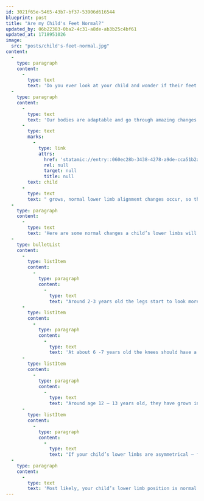 ```yaml
---
id: 3021f65e-5465-43b7-bf37-53906d616544
blueprint: post
title: "Are my Child's Feet Normal?"
updated_by: 06b22383-0ba2-4c31-a8de-ab3b25c4bf61
updated_at: 1718951026
image:
  src: "posts/child's-feet-normal.jpg"
content:
  -
    type: paragraph
    content:
      -
        type: text
        text: 'Do you ever look at your child and wonder if their feet are too flat? Why do they walk on their tippy toes? Why do they seem to point their toes outward when walking? Do you every wonder if that is normal? If you ever ask these questions – keep on reading!'
  -
    type: paragraph
    content:
      -
        type: text
        text: 'Our bodies are adaptable and go through amazing changes as we grow and age. Our lower limbs, go through one of the most astonishing changes in a young child’s life. As a '
      -
        type: text
        marks:
          -
            type: link
            attrs:
              href: 'statamic://entry::060ec28b-3438-4278-a9de-cca51b2a1c8a'
              rel: null
              target: null
              title: null
        text: child
      -
        type: text
        text: " grows, normal lower limb alignment changes occur, so they may appear knock-kneed or bowlegged.\_"
  -
    type: paragraph
    content:
      -
        type: text
        text: 'Here are some normal changes a child’s lower limbs will typically go through during development:'
  -
    type: bulletList
    content:
      -
        type: listItem
        content:
          -
            type: paragraph
            content:
              -
                type: text
                text: "Around 2-3 years old the legs start to look more like knock knees, will have a wider stance and lower center of gravity.\_"
      -
        type: listItem
        content:
          -
            type: paragraph
            content:
              -
                type: text
                text: 'At about 6 -7 years old the knees should have a straighter alignment and be facing forward.'
      -
        type: listItem
        content:
          -
            type: paragraph
            content:
              -
                type: text
                text: "Around age 12 – 13 years old, they have grown into what will be their adult alignment.\_"
      -
        type: listItem
        content:
          -
            type: paragraph
            content:
              -
                type: text
                text: "If your child’s lower limbs are asymmetrical – further evaluation may be required.\_"
  -
    type: paragraph
    content:
      -
        type: text
        text: 'Most likely, your child’s lower limb position is normal! However, if you are still concerned or would like to discuss your child in particular, please come see me at {{ business:name }}.'
---
```

